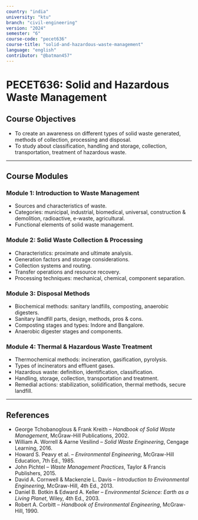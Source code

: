 ```yaml
---
country: "india"
university: "ktu"
branch: "civil-engineering"
version: "2024"
semester: "6"
course-code: "pecet636"
course-title: "solid-and-hazardous-waste-management"
language: "english"
contributor: "@batman457"
---
```


# PECET636: Solid and Hazardous Waste Management

## Course Objectives
- To create an awareness on different types of solid waste generated, methods of collection, processing and disposal.
- To study about classification, handling and storage, collection, transportation, treatment of hazardous waste.

---

## Course Modules

### Module 1: Introduction to Waste Management
- Sources and characteristics of waste.
- Categories: municipal, industrial, biomedical, universal, construction & demolition, radioactive, e-waste, agricultural.
- Functional elements of solid waste management.

### Module 2: Solid Waste Collection & Processing
- Characteristics: proximate and ultimate analysis.
- Generation factors and storage considerations.
- Collection systems and routing.
- Transfer operations and resource recovery.
- Processing techniques: mechanical, chemical, component separation.

### Module 3: Disposal Methods
- Biochemical methods: sanitary landfills, composting, anaerobic digesters.
- Sanitary landfill parts, design, methods, pros & cons.
- Composting stages and types: Indore and Bangalore.
- Anaerobic digester stages and components.

### Module 4: Thermal & Hazardous Waste Treatment
- Thermochemical methods: incineration, gasification, pyrolysis.
- Types of incinerators and effluent gases.
- Hazardous waste: definition, identification, classification.
- Handling, storage, collection, transportation and treatment.
- Remedial actions: stabilization, solidification, thermal methods, secure landfill.

---

## References

- George Tchobanoglous & Frank Kreith – *Handbook of Solid Waste Management*, McGraw-Hill Publications, 2002.
- William A. Worrell & Aarne Vesilind – *Solid Waste Engineering*, Cengage Learning, 2016.
- Howard S. Peavy et al. – *Environmental Engineering*, McGraw-Hill Education, 7th Ed., 1985.
- John Pichtel – *Waste Management Practices*, Taylor & Francis Publishers, 2015.
- David A. Cornwell & Mackenzie L. Davis – *Introduction to Environmental Engineering*, McGraw-Hill, 4th Ed., 2013.
- Daniel B. Botkin & Edward A. Keller – *Environmental Science: Earth as a Living Planet*, Wiley, 4th Ed., 2003.
- Robert A. Corbitt – *Handbook of Environmental Engineering*, McGraw-Hill, 1990.

